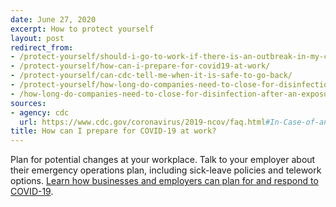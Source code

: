 ```yaml
---
date: June 27, 2020
excerpt: How to protect yourself
layout: post
redirect_from:
- /protect-yourself/should-i-go-to-work-if-there-is-an-outbreak-in-my-community/
- /protect-yourself/how-can-i-prepare-for-covid19-at-work/
- /protect-yourself/can-cdc-tell-me-when-it-is-safe-to-go-back/
- /protect-yourself/how-long-do-companies-need-to-close-for-disinfection-after-an-exposure/
- /how-long-do-companies-need-to-close-for-disinfection-after-an-exposure/
sources:
- agency: cdc
  url: https://www.cdc.gov/coronavirus/2019-ncov/faq.html#In-Case-of-an-Outbreak-in-Your-Community
title: How can I prepare for COVID-19 at work?
---
```


Plan for potential changes at your workplace. Talk to your employer about their emergency operations plan, including sick-leave policies and telework options. [Learn how businesses and employers can plan for and respond to COVID-19](https://www.cdc.gov/coronavirus/2019-ncov/community/worker-safety-support/index.html).
